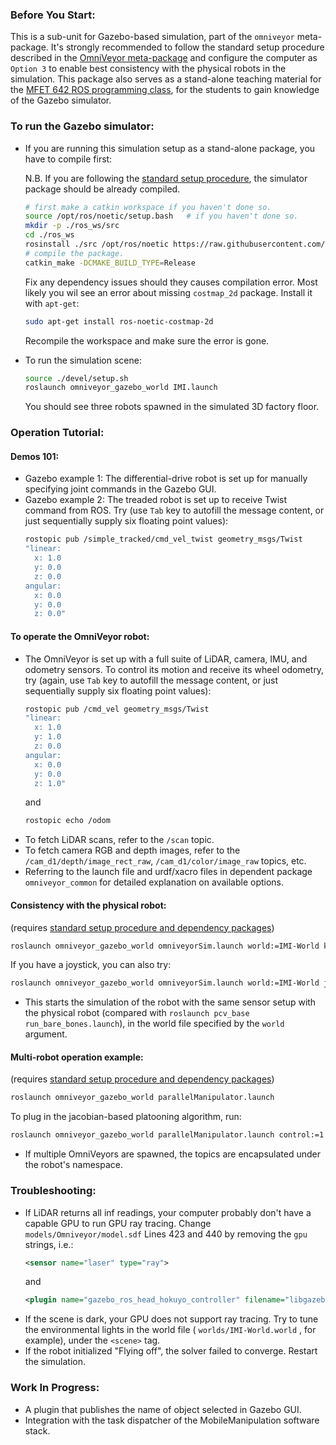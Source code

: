 ### Before You Start:
  This is a sub-unit for Gazebo-based simulation, part of the `omniveyor` meta-package. It's strongly recommended to follow the standard setup procedure described in the [OmniVeyor meta-package](https://github.com/HaoguangYang/omniveyor) and configure the computer as `Option 3` to enable best consistency with the physical robots in the simulation. This package also serves as a stand-alone teaching material for the [MFET 642 ROS programming class](https://web.ics.purdue.edu/~rvoyles/Classes/ROS_MFET642/index.html), for the students to gain knowledge of the Gazebo simulator.

### To run the Gazebo simulator:
  - If you are running this simulation setup as a stand-alone package, you have to compile first:
    
    N.B. If you are following the [standard setup procedure](https://github.com/HaoguangYang/omniveyor), the simulator package should be already compiled.
    
    ```sh
    # first make a catkin workspace if you haven't done so.
    source /opt/ros/noetic/setup.bash   # if you haven't done so.
    mkdir -p ./ros_ws/src
    cd ./ros_ws
    rosinstall ./src /opt/ros/noetic https://raw.githubusercontent.com/HaoguangYang/omniveyor_gazebo_world/master/omniveyor_gazebo_world.rosinstall
    # compile the package.
    catkin_make -DCMAKE_BUILD_TYPE=Release
    ```
    Fix any dependency issues should they causes compilation error. Most likely you wil see an error about missing `costmap_2d` package. Install it with `apt-get`:
    ```sh
    sudo apt-get install ros-noetic-costmap-2d
    ```
    Recompile the workspace and make sure the error is gone.

  - To run the simulation scene:
    ```sh
    source ./devel/setup.sh
    roslaunch omniveyor_gazebo_world IMI.launch
    ```
    You should see three robots spawned in the simulated 3D factory floor.

### Operation Tutorial:

#### Demos 101:
  - Gazebo example 1: The differential-drive robot is set up for manually specifying joint commands in the Gazebo GUI.
  - Gazebo example 2: The treaded robot is set up to receive Twist command from ROS. Try (use `Tab` key to autofill the message content, or just sequentially supply six floating point values):
    ```sh
    rostopic pub /simple_tracked/cmd_vel_twist geometry_msgs/Twist
    "linear:
      x: 1.0
      y: 0.0
      z: 0.0
    angular:
      x: 0.0
      y: 0.0
      z: 0.0" 
    ```

#### To operate the OmniVeyor robot:
  - The OmniVeyor is set up with a full suite of LiDAR, camera, IMU, and odometry sensors. To control its motion and receive its wheel odometry, try (again, use `Tab` key to autofill the message content, or just sequentially supply six floating point values):
    ```sh
    rostopic pub /cmd_vel geometry_msgs/Twist 
    "linear:
      x: 1.0
      y: 1.0
      z: 0.0
    angular:
      x: 0.0
      y: 0.0
      z: 1.0" 
    ```
    and
    ```sh
    rostopic echo /odom
    ```
  - To fetch LiDAR scans, refer to the `/scan` topic.
  - To fetch camera RGB and depth images, refer to the `/cam_d1/depth/image_rect_raw`, `/cam_d1/color/image_raw` topics, etc.
  - Referring to the launch file and urdf/xacro files in dependent package `omniveyor_common` for detailed explanation on available options.

#### Consistency with the physical robot:
  (requires [standard setup procedure and dependency packages](https://github.com/HaoguangYang/omniveyor))
  ```sh
  roslaunch omniveyor_gazebo_world omniveyorSim.launch world:=IMI-World keyboard_teleop:=1
  ```
  If you have a joystick, you can also try:
  ```sh
  roslaunch omniveyor_gazebo_world omniveyorSim.launch world:=IMI-World joystick_teleop:=1
  ```
  -  This starts the simulation of the robot with the same sensor setup with the physical robot (compared with `roslaunch pcv_base run_bare_bones.launch`), in the world file specified by the `world` argument.

#### Multi-robot operation example:
  (requires [standard setup procedure and dependency packages](https://github.com/HaoguangYang/omniveyor))
  ```sh
  roslaunch omniveyor_gazebo_world parallelManipulator.launch
  ```
  To plug in the jacobian-based platooning algorithm, run:
  ```sh
  roslaunch omniveyor_gazebo_world parallelManipulator.launch control:=1
  ```
  - If multiple OmniVeyors are spawned, the topics are encapsulated under the robot's namespace.

### Troubleshooting:
  - If LiDAR returns all inf readings, your computer probably don't have a capable GPU to run GPU ray tracing. Change `models/Omniveyor/model.sdf` Lines 423 and 440 by removing the `gpu` strings, i.e.:
    ```xml
    <sensor name="laser" type="ray">
    ```
    and
    ```xml
    <plugin name="gazebo_ros_head_hokuyo_controller" filename="libgazebo_ros_laser.so">
    ```
  - If the scene is dark, your GPU does not support ray tracing. Try to tune the environmental lights in the world file ( `worlds/IMI-World.world` , for example), under the `<scene>` tag.
  - If the robot initialized "Flying off", the solver failed to converge. Restart the simulation.

### Work In Progress:
  - A plugin that publishes the name of object selected in Gazebo GUI.
  - Integration with the task dispatcher of the MobileManipulation software stack.
